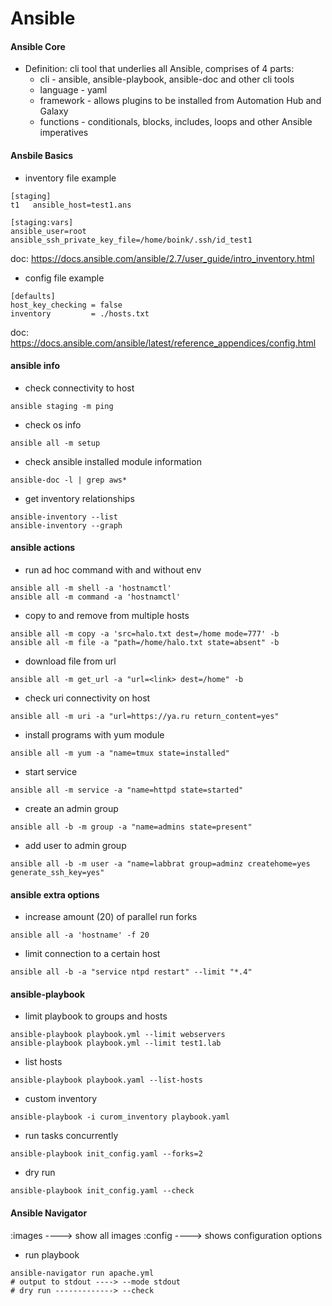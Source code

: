 # Ansible

#### Ansible Core
* Definition: cli tool that underlies all Ansible, comprises of 4 parts:
  * cli - ansible, ansible-playbook, ansible-doc and other cli tools
  * language - yaml
  * framework - allows plugins to be installed from Automation Hub and Galaxy
  * functions - conditionals, blocks, includes, loops and other Ansible imperatives

#### Ansbile Basics
* inventory file example
```
[staging]
t1   ansible_host=test1.ans

[staging:vars]
ansible_user=root
ansible_ssh_private_key_file=/home/boink/.ssh/id_test1
```
doc: https://docs.ansible.com/ansible/2.7/user_guide/intro_inventory.html  

* config file example
```
[defaults]
host_key_checking = false
inventory         = ./hosts.txt
```
doc: https://docs.ansible.com/ansible/latest/reference_appendices/config.html  

#### ansible info
* check connectivity to host
```
ansible staging -m ping
```

* check os info
```
ansible all -m setup
```  

* check ansible installed module information
```
ansible-doc -l | grep aws*
```  

* get inventory relationships
```
ansible-inventory --list  
ansible-inventory --graph
```

#### ansible actions
* run ad hoc command with and without env
```
ansible all -m shell -a 'hostnamctl' 
ansible all -m command -a 'hostnamctl'
```  

* copy to and remove from multiple hosts
```
ansible all -m copy -a 'src=halo.txt dest=/home mode=777' -b
ansible all -m file -a "path=/home/halo.txt state=absent" -b
```  

* download file from url
```
ansible all -m get_url -a "url=<link> dest=/home" -b
```  

* check uri connectivity on host
```
ansible all -m uri -a "url=https://ya.ru return_content=yes"
```  

* install programs with yum module
```
ansible all -m yum -a "name=tmux state=installed"
```  

* start service
```
ansible all -m service -a "name=httpd state=started"
```  

* create an admin group
```
ansible all -b -m group -a "name=admins state=present"
```

* add user to admin group
```
ansible all -b -m user -a "name=labbrat group=adminz createhome=yes generate_ssh_key=yes"
```

#### ansible extra options
* increase amount (20) of parallel run forks  
```
ansible all -a 'hostname' -f 20
```

* limit connection to a certain host
```
ansible all -b -a "service ntpd restart" --limit "*.4"
```

#### ansible-playbook
* limit playbook to groups and hosts
```
ansible-playbook playbook.yml --limit webservers
ansible-playbook playbook.yml --limit test1.lab
```

* list hosts
```
ansible-playbook playbook.yaml --list-hosts
```

* custom inventory
```
ansible-playbook -i curom_inventory playbook.yaml
```

* run tasks concurrently
```
ansible-playbook init_config.yaml --forks=2
```

* dry run
```
ansible-playbook init_config.yaml --check
```


#### Ansible Navigator
:images ----> show all images
:config ----> shows configuration options

* run playbook
```
ansible-navigator run apache.yml
# output to stdout ----> --mode stdout 
# dry run -------------> --check
```  
